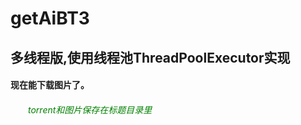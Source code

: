 # getAiBT3
## 多线程版,使用线程池ThreadPoolExecutor实现
#### 现在能下载图片了。
###### &emsp;&emsp;<font color=green>torrent和图片保存在标题目录里</font>

